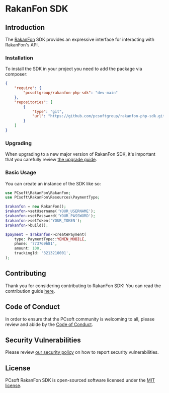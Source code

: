 # RakanFon SDK

## Introduction

The [RakanFon](http://rakan.rakanfon.com:9099) SDK provides an expressive interface for interacting with RakanFon's API.

### Installation

To install the SDK in your project you need to add the package via composer:

```json
{
    "require": {
        "pcsoftgroup/rakanfon-php-sdk": "dev-main"
    },
    "repositories": [
        {
            "type": "git",
            "url": "https://github.com/pcsoftgroup/rakanfon-php-sdk.git"
        }
    ]
}
```

### Upgrading

When upgrading to a new major version of RakanFon SDK, it's important that you carefully review [the upgrade guide](https://github.com/pcsoftgroup/rakanfon-php-sdk/blob/main/UPGRADE.md).

### Basic Usage

You can create an instance of the SDK like so:

```php
use PCsoft\RakanFon\RakanFon;
use PCsoft\RakanFon\Resources\PaymentType;

$rakanfon = new RakanFon();
$rakanfon->setUsername('YOUR_USERNAME');
$rakanfon->setPassword('YOUR_PASSWORD');
$rakanfon->setToken('YOUR_TOKEN');
$rakanfon->build();

$payment = $rakanfon->createPayment(
    type: PaymentType::YEMEN_MOBILE,
    phone: '773769681',
    amount: 100,
    trackingId: '3213210001',
);
```

## Contributing

Thank you for considering contributing to RakanFon SDK! You can read the contribution guide [here](.github/CONTRIBUTING.md).

## Code of Conduct

In order to ensure that the PCsoft community is welcoming to all, please review and abide by the [Code of Conduct](https://pcsoftgroup.com/docs/contributions#code-of-conduct).

## Security Vulnerabilities

Please review [our security policy](https://github.com/pcsoftgroup/rakanfon-php-sdk/security/policy) on how to report security vulnerabilities.

## License

PCsoft RakanFon SDK is open-sourced software licensed under the [MIT license](LICENSE.md).
